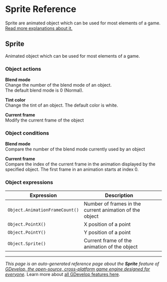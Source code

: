 # Sprite Reference

Sprite are animated object which can be used for most elements of a game. [Read more explanations about it.](/gdevelop5/objects/sprite)



## Sprite 

Animated object which can be used for most elements of a game. 

### Object actions

**Blend mode**  
Change the number of the blend mode of an object.  
The default blend mode is 0 (Normal).

**Tint color**  
Change the tint of an object. The default color is white.

**Current frame**  
Modify the current frame of the object

### Object conditions

**Blend mode**  
Compare the number of the blend mode currently used by an object

**Current frame**  
Compare the index of the current frame in the animation displayed by the specified object. The first frame in an animation starts at index 0.

### Object expressions

| Expression | Description |  |
|-----|-----|-----|
| `Object.AnimationFrameCount()` | Number of frames in the current animation of the object ||
| `Object.PointX()` | X position of a point ||
| `Object.PointY()` | Y position of a point ||
| `Object.Sprite()` | Current frame of the animation of the object ||

---
*This page is an auto-generated reference page about the **Sprite** feature of [GDevelop, the open-source, cross-platform game engine designed for everyone](https://gdevelop.io/).* Learn more about [all GDevelop features here](/gdevelop5/all-features).